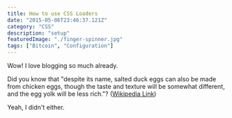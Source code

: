 ```yaml
---
title: How to use CSS Loaders
date: "2015-05-06T23:46:37.121Z"
category: "CSS"
description: "setup"
featuredImage: "./finger-spinner.jpg"
tags: ["Bitcoin", "Configuration"]
---
```


Wow! I love blogging so much already.

Did you know that "despite its name, salted duck eggs can also be made from
chicken eggs, though the taste and texture will be somewhat different, and the
egg yolk will be less rich."?
([Wikipedia Link](http://en.wikipedia.org/wiki/Salted_duck_egg))

Yeah, I didn't either.
